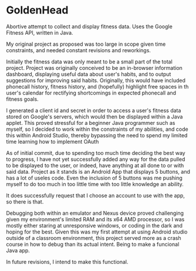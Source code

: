 # GoldenHead
Abortive attempt to collect and display fitness data. Uses the Google Fitness API, written in Java.

My original project as proposed was too large in scope given time constraints, and needed constant revisions and reworkings.

Initially the fitness data was only meant to be a small part of the total project. 
Project was originally conceived to be an in-browser information dashboard, displaying useful data about user's habits, and to 
output suggestions for improving said habits. Originally, this would have included phonecall history, fitness history, and (hopefully)
highlight free spaces in th user's calendar for rectifying shortcomings in expected phonecall and fitness goals.

I generated a client id and secret in order to access a user's fitness data stored on Google's servers, which would then be displayed
within a Java applet. This proved stressful for a beginner Java programmer such as myself, so I decided to work within the constraints
of my abilities, and code this within Android Studio, thereby bypassing the need to spend my limited time learning how to implement OAuth



As of initial commit, due to spending too much time deciding the best way to progress, I have not yet successfully added any way for the 
data pulled to be displayed to the user, or indeed, have anything at all done to or with said data. Project as it stands is an 
Android App that displays 5 buttons, and has a lot of useles code. Even the inclusion of 5 buttons was me pushing myself to do
too much in too little time with too little knowledge an ability.

It does successfully request that I choose an account to use with the app, so there is that.

Debugging both within an emulator and Nexus device proved challenging given my environment's limited RAM and its x64 AMD processor, 
so I was mostly either staring at unresponsive windows, or coding in the dark and hoping for the best. Given this was my first attempt
at using Android studio outside of a classroom environment, this project served more as a crash course in how to debug than its 
actual intent. Being to make a funcional Java app.

In future revisions, I intend to make this functional.


